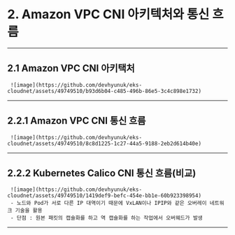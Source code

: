 # 2. Amazon VPC CNI 아키텍처와 통신 흐름

---

## 2.1 Amazon VPC CNI 아키택처
     ![image](https://github.com/devhyunuk/eks-cloudnet/assets/49749510/b93d6b04-c485-496b-86e5-3c4c898e1732)

---

## 2.2.1 Amazon VPC CNI 통신 흐름
     ![image](https://github.com/devhyunuk/eks-cloudnet/assets/49749510/8c8d1225-1c27-44a5-9188-2eb2d614b40e)

---

## 2.2.2 Kubernetes Calico CNI 통신 흐름(비교)
     ![image](https://github.com/devhyunuk/eks-cloudnet/assets/49749510/1419def9-befc-454e-bb1e-60b923398954)
     - 노드와 Pod가 서로 다른 IP 대역이기 때문에 VxLAN이나 IPIP와 같은 오버레이 네트워크 기술을 활용
     - 단점 : 원본 패킷의 캡슐화를 하고 역 캡슐화를 하는 작업에서 오버웨드가 발생

---






     
